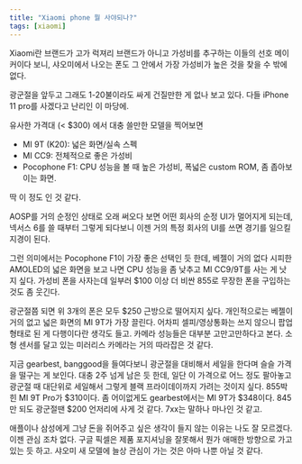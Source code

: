 ```yaml
---
title: "Xiaomi phone 뭘 사야되나?"
tags: [xiaomi]
---
```


Xiaomi란 브랜드가 고가 럭져리 브랜드가 아니고 가성비를 추구하는 이들의 선호 메이커이다 보니, 샤오미에서 나오는 폰도 그 안에서 가장 가성비가 높은 것을 찾을 수 밖에 없다.

광군절을 앞두고 그래도 1-20불이라도 싸게 건질만한 게 없나 보고 있다. 다들 iPhone 11 pro를 사겠다고 난리인 이 마당에. 

유사한 가격대 (< $300) 에서 대충 쓸만한 모델을 찍어보면 
- MI 9T (K20): 넓은 화면/실속 스펙
- MI CC9: 전체적으로 좋은 가성비
- Pocophone F1: CPU 성능을 볼 때 높은 가성비, 폭넓은 custom ROM, 좀 좁아보이는 화면.

딱 이 정도 인 것 같다. 

AOSP를 거의 순정인 상태로 오래 써오다 보면 어떤 회사의 순정 UI가 멀어지게 되는데, 넥서스 6를 쓸 때부터 그렇게 되다보니 이젠 거의 특정 회사의 UI를 쓰면 경기를 일으킬 지경이 된다. 

그런 의미에서는 Pocophone F1이 가장 좋은 선택인 듯 한데, 베젤이 거의 없다 시피한 AMOLED의 넓은 화면을 보고 나면 CPU 성능을 좀 낮추고 MI CC9/9T를 사는 게 낫지 싶다. 가성비 폰을 사자는데 일부러 $100 이상 더 비싼 855로 무장한 폰을 구입하는 것도 좀 웃긴다. 

광군절쯤 되면 위 3개의 폰은 모두 $250 근방으로 떨어지지 싶다. 개인적으로는 베젤이 거의 없고 넓은 화면의 MI 9T가 가장 끌린다. 어차피 셀피/영상통화는 쓰지 않으니 팝업 형태로 된 게 다행이다란 생각도 들고. 카메라 성능들은 대부분 고만고만하다고 본다. 소형 센서를 달고 있는 미러리스 카메라는 거의 따라잡은 것 같다. 

지금 gearbest, banggood을 들여다보니 광군절을 대비해서 세일을 한다며 슬슬 가격을 떨구는 게 보인다. 대충 2주 넘게 남은 듯 한데, 일단 이 가격으로 어느 정도 팔아놓고 광군절 때 대단위로 세일해서 그렇게 블랙 프라이데이까지 가려는 것이지 싶다. 855박힌 MI 9T Pro가 $310이다. 좀 어이없게도 gearbest에서는 MI 9T가 $348이다. 845만 되도 광군절땐 $200 언저리에 사게 것 같다. 7xx는 말하나 마나인 것 같고. 

애플이나 삼성에게 그냥 돈을 쥐어주고 싶은 생각이 들지 않는 이유는 나도 잘 모르겠다. 이젠 관심 조차 없다. 구글 픽셀은 제품 포지셔닝을 잘못해서 뭔가 애매한 방향으로 가고 있는 듯 하고. 샤오미 새 모델에 늘상 관심이 가는 것은 아마 나뿐 아닐 것 같다. 